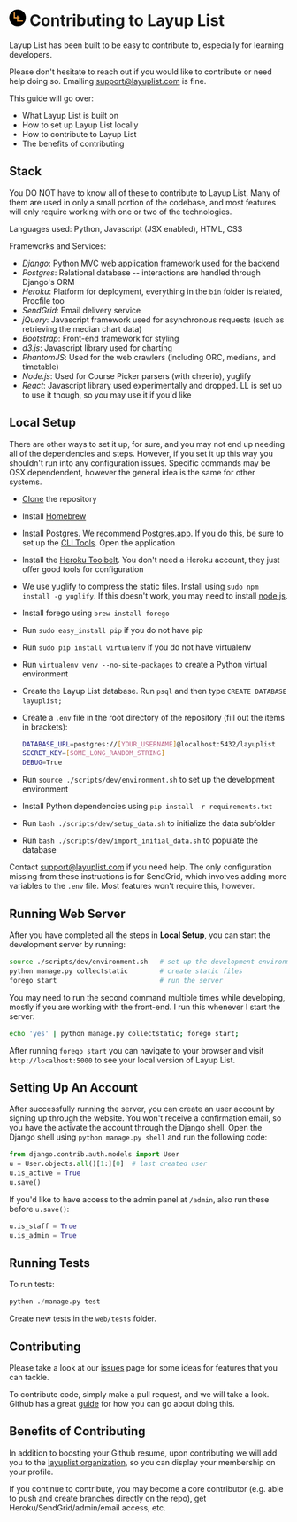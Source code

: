 # <img src="https://raw.githubusercontent.com/layuplist/layup-list/master/layup_list/static/img/logo-sm.png" width=30> Contributing to Layup List

Layup List has been built to be easy to contribute to, especially for learning developers. 

Please don't hesitate to reach out if you would like to contribute or need help doing so. Emailing <a href="mailto:support@layuplist.com">support@layuplist.com</a> is fine.

This guide will go over:

* What Layup List is built on 
* How to set up Layup List locally
* How to contribute to Layup List
* The benefits of contributing

Stack
-----

You DO NOT have to know all of these to contribute to Layup List. Many of them are used in only a small portion of the codebase, and most features will only require working with one or two of the technologies.

Languages used: Python, Javascript (JSX enabled), HTML, CSS

Frameworks and Services:
* *Django*: Python MVC web application framework used for the backend
* *Postgres*: Relational database -- interactions are handled through Django's ORM
* *Heroku*: Platform for deployment, everything in the `bin` folder is related, Procfile too
* *SendGrid*: Email delivery service
* *jQuery*: Javascript framework used for asynchronous requests (such as retrieving the median chart data)
* *Bootstrap*: Front-end framework for styling
* *d3.js*: Javascript library used for charting
* *PhantomJS*: Used for the web crawlers (including ORC, medians, and timetable)
* *Node.js*: Used for Course Picker parsers (with cheerio), yuglify
* *React*: Javascript library used experimentally and dropped. LL is set up to use it though, so you may use it if you'd like

Local Setup
-----------

There are other ways to set it up, for sure, and you may not end up needing all of the dependencies and steps. However, if you set it up this way you shouldn't run into any configuration issues. Specific commands may be OSX dependendent, however the general idea is the same for other systems.

* [Clone](https://help.github.com/articles/cloning-a-repository/) the repository
* Install [Homebrew](http://brew.sh/)
* Install Postgres. We recommend [Postgres.app](http://postgresapp.com/). If you do this, be sure to set up the [CLI Tools](http://postgresapp.com/documentation/cli-tools.html). Open the application
* Install the [Heroku Toolbelt](https://toolbelt.heroku.com/). You don't need a Heroku account, they just offer good tools for configuration
* We use yuglify to compress the static files. Install using `sudo npm install -g yuglify`. If this doesn't work, you may need to install [node.js](https://nodejs.org/en/).
* Install forego using `brew install forego`
* Run `sudo easy_install pip` if you do not have pip
* Run `sudo pip install virtualenv` if you do not have virtualenv
* Run `virtualenv venv --no-site-packages` to create a Python virtual environment
* Create the Layup List database. Run `psql` and then type `CREATE DATABASE layuplist;`
* Create a `.env` file in the root directory of the repository (fill out the items in brackets):

  ```bash
  DATABASE_URL=postgres://[YOUR_USERNAME]@localhost:5432/layuplist
  SECRET_KEY=[SOME_LONG_RANDOM_STRING]
  DEBUG=True
  ```
* Run `source ./scripts/dev/environment.sh` to set up the development environment
* Install Python dependencies using `pip install -r requirements.txt`
* Run `bash ./scripts/dev/setup_data.sh` to initialize the data subfolder
* Run `bash ./scripts/dev/import_initial_data.sh` to populate the database

Contact support@layuplist.com if you need help. The only configuration missing from these instructions is for SendGrid, which involves adding more variables to the `.env` file. Most features won't require this, however.

Running Web Server
------------------

After you have completed all the steps in **Local Setup**, you can start the development server by running:

```bash
source ./scripts/dev/environment.sh   # set up the development environment, if you haven't already
python manage.py collectstatic        # create static files
forego start                          # run the server
```

You may need to run the second command multiple times while developing, mostly if you are working with the front-end. I run this whenever I start the server: 
```bash
echo 'yes' | python manage.py collectstatic; forego start;
```

After running `forego start` you can navigate to your browser and visit `http://localhost:5000` to see your local version of Layup List.

Setting Up An Account
---------------------

After successfully running the server, you can create an user account by signing up through the website. You won't receive a confirmation email, so you have the activate the account through the Django shell. Open the Django shell using `python manage.py shell` and run the following code:

```python
from django.contrib.auth.models import User
u = User.objects.all()[1:][0]  # last created user
u.is_active = True
u.save()
```

If you'd like to have access to the admin panel at `/admin`, also run these before `u.save()`:

```python
u.is_staff = True
u.is_admin = True
```

Running Tests
-------------

To run tests:
```python
python ./manage.py test
```

Create new tests in the `web/tests` folder.

Contributing
------------

Please take a look at our <a href="https://github.com/layuplist/layup-list/issues">issues</a> page for some ideas for features that you can tackle.

To contribute code, simply make a pull request, and we will take a look. Github has a great <a href="https://guides.github.com/activities/contributing-to-open-source/">guide</a> for how you can go about doing this.

Benefits of Contributing
------------------------

In addition to boosting your Github resume, upon contributing we will add you to the <a href="https://github.com/layuplist">layuplist organization</a>, so you can display your membership on your profile. 

If you continue to contribute, you may become a core contributor (e.g. able to push and create branches directly on the repo), get Heroku/SendGrid/admin/email access, etc. 
